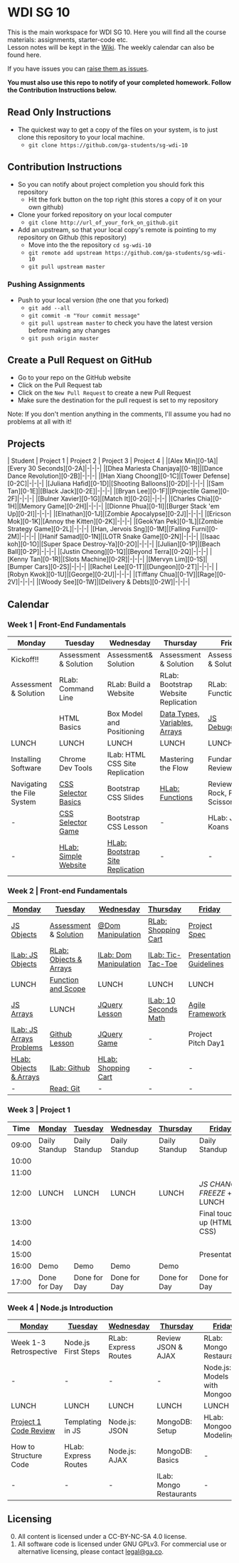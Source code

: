 
# WDI SG 10
This is the main workspace for WDI SG 10. Here you will find all the course materials: assignments, starter-code etc.   
Lesson notes will be kept in the
[Wiki](https://github.com/ga-students/sg-wdi-10/wiki).
The weekly calendar can also be found here.

If you have issues you can [raise them as
issues](https://github.com/ga-students/sg-wdi-10/issues).

__You must also use this repo to notify of your completed homework. Follow the Contribution Instructions below.__

## Read Only Instructions
- The quickest way to get a copy of the files on your system, is to just clone this repository to your local machine.
    + `git clone https://github.com/ga-students/sg-wdi-10`

## Contribution Instructions

- So you can notify about project completion you should fork this repository
    + Hit the fork button on the top right (this stores a copy of it on your own github)
- Clone your forked repository on your local computer
    + `git clone http://url_of_your_fork_on_github.git`
- Add an upstream, so that your local copy's remote is pointing to my repository on Github (this repository)
    + Move into the the repository `cd sg-wdi-10`
    + `git remote add upstream https://github.com/ga-students/sg-wdi-10`
    + `git pull upstream master`

### Pushing Assignments

- Push to your local version (the one that you forked)
    + `git add --all`
    + `git commit -m "Your commit message"`
    + `git pull upstream master` to check you have the latest version before making any changes
    + `git push origin master`

## Create a Pull Request on GitHub

- Go to your repo on the GitHub website
- Click on the Pull Request tab
- Click on the `New Pull Request` to create a new Pull Request
- Make sure the destination for the pull request is set to my repository

Note: If you don't mention anything in the comments, I'll assume you had no problems at all with it!

## Projects
| Student | Project 1 | Project 2 | Project 3 | Project 4 |
|[Alex Min][0-1A]|[Every 30 Seconds][0-2A]|-|-|-|
|[Dhea Mariesta Chanjaya][0-1B]|[Dance Dance Revolution][0-2B]|-|-|-|
|[Han Xiang Choong][0-1C]|[Tower Defense][0-2C]|-|-|-|
|[Juliana Hafid][0-1D]|[Shooting Balloons][0-2D]|-|-|-|
|[Sam Tan][0-1E]|[Black Jack][0-2E]|-|-|-|
|[Bryan Lee][0-1F]|[Projectile Game][0-2F]|-|-|-|
|[Bulner Xavier][0-1G]|[Match It][0-2G]|-|-|-|
|[Charles Chia][0-1H]|[Memory Game][0-2H]|-|-|-|
|[Dionne Phua][0-1I]|[Burger Stack 'em Up][0-2I]|-|-|-|
|[Elnathan][0-1J]|[Zombie Apocalypse][0-2J]|-|-|-|
|[Ericson Mok][0-1K]|[Annoy the Kitten][0-2K]|-|-|-|
|[GeokYan Pek][0-1L]|[Zombie Strategy Game][0-2L]|-|-|-|
|[Han, Jervois Sng][0-1M]|[Falling Furni][0-2M]|-|-|-|
|[Hanif Samad][0-1N]|[LOTR Snake Game][0-2N]|-|-|-|
|[Isaac koh][0-1O]|[Super Space Destroy-Ya][0-2O]|-|-|-|
|[Julian][0-1P]|[Beach Ball][0-2P]|-|-|-|
|[Justin Cheong][0-1Q]|[Beyond Terra][0-2Q]|-|-|-|
|[Kenny Tan][0-1R]|[Slots Machine][0-2R]|-|-|-|
|[Mervyn Lim][0-1S]|[Bumper Cars][0-2S]|-|-|-|
|[Rachel Lee][0-1T]|[Dungeon][0-2T]|-|-|-|
|[Robyn Kwok][0-1U]|[George][0-2U]|-|-|-|
|[Tiffany Chua][0-1V]|[Rage][0-2V]|-|-|-|
|[Woody See][0-1W]|[Delivery & Debts][0-2W]|-|-|-|

## Calendar

### __Week 1 | Front-End Fundamentals__
| Monday | Tuesday | Wednesday | Thursday | Friday |
|----------------------------|-----------------------|----------------------------------|-------------------------------------|--------------------------------|
| Kickoff!!                  | Assessment & Solution | Assessment& Solution             | Assessment & Solution               | Assessment & Solution          |
| Assessment & Solution      | RLab: Command Line    | RLab: Build a Website            | RLab: Bootstrap Website Replication | RLab: Functions                |
|                            | HTML Basics           | Box Model and Positioning        | [Data Types, Variables, Arrays](https://github.com/ga-students/lesson-js-data-types-variables-and-arrays)       | [JS Debugging](https://github.com/ga-students/lesson-js-debugging)                   |
| LUNCH                      | LUNCH                 | LUNCH                            | LUNCH                               | LUNCH                          |
| Installing Software        | Chrome Dev Tools      | ILab: HTML CSS Site Replication  | Mastering the Flow                  | Fundamentals Review            |
| Navigating the File System | [CSS Selector Basics](https://github.com/ga-students/lesson-css-selector-basic) | Bootstrap CSS Slides  | [HLab: Functions](https://github.com/ga-students/lab-js-functions) | Review - Rock, Paper, Scissors |
|- | [CSS Selector Game](http://flukeout.github.io/)| Bootstrap CSS Lesson | - | HLab: JS Koans |
|- | [HLab: Simple Website](https://github.com/ga-students/lab-simple-website) | [HLab: Bootstrap Site Replication](https://github.com/claussian/lab-bootstrap-site-replication) |- |- |

<a name="week2"></a>
### __Week 2 | Front-end Fundamentals__

| [Monday](#w2d1)                  | [Tuesday](#w2d2)                      | [Wednesday](#w2d3)             | [Thursday](#w2d4)             | [Friday](#w2d5)                 |
| -------------------------------- | ------------------------------------- | ------------------------------ | ----------------------------- | ------------------------------- |
| [JS Objects][2-1A]               | [Assessment][2-2A] & [Solution][2-2Z] | [@Dom Manipulation][2-3A]      | [RLab: Shopping Cart][2-3E]   | [Project Spec][2-5A]            |
| [ILab: JS Objects][2-1B]         | [RLab: Objects & Arrays][2-1E]        | [ILab: Dom Manipulation][2-3B] | [ILab: Tic-Tac-Toe][2-4A]     | [Presentation Guidelines][2-5B] |
| LUNCH                            | [Function and Scope][2-2B]            | LUNCH                          | LUNCH                         | LUNCH                           |
| [JS Arrays][2-1C]                | LUNCH                                 | [JQuery Lesson][2-3C]          | [ILab: 10 Seconds Math][2-4B] | [Agile Framework][2-5C]         |
| [ILab: JS Arrays Problems][2-1D] | [Github Lesson][2-2C]                 | [JQuery Game][2-3D]            | -                             | Project Pitch Day1              |
| [HLab: Objects & Arrays][2-1E]   | [ILab: Github][2-2D]                  | [HLab: Shopping Cart][2-3E]   | -                             | -                               |
| -                                | [Read: Git][2-2E]                     | -                              | -                             | -                               |

[2-1A]: 00-programming/js-objects-lesson                                      "JS Objects"
[2-1B]: https://github.com/wdi-hk-12/lab-js-problems-objects                  "ILab: JS Objects"
[2-1C]: 00-programming/js-arrays-lesson                                       "JS Arrays"
[2-1D]: https://github.com/wdi-hk-12/lab-js-problems-arrays                   "ILab: JS Arrays Problems"
[2-1E]: https://github.com/wdi-hk-12/lab-js-problems-objects-and-arrays       "HLab: Objects & Arrays"

[2-2A]: 14-assessments/w02d2.md                                               "Assessment"
[2-2Z]: 14-assessments/w02d2-solution.md                                      "Assessment Solution"
[2-2B]: 00-programming/js-functions-and-scope                                 "Function and Scope"
[2-2C]: 01-workflow/git-github-lesson                                         "Github Lesson"
[2-2D]: https://github.com/wdi-hk-12/lab-git-github                           "ILab: Github"
[2-2E]: https://git-scm.com/doc                                               "Read: Git"

[2-3A]: 02-front-end-intro/js-dom-manipulation-lesson                         "Dom Manipulation"
[2-3B]: https://github.com/wdi-hk-12/lab-js-dom-manipulation                  "ILab: Dom Manipulation"
[2-3C]: 02-front-end-intro/js-jquery-lesson                                   "JQuery Lesson"
[2-3D]: http://jqexercise.droppages.com/                                      "JQuery Game"
[2-3E]: https://github.com/wdi-hk-12/lab-shopping-cart                        "HLab: Shopping Cart"

[2-4A]: https://github.com/wdi-hk-12/lab-js-tic-tac-toe                       "ILab: Tic-Tac-Toe Lab"
[2-4B]: https://github.com/wdi-hk-12/lab-ten-seconds-math                     "ILab: 10 Seconds Math"

[2-5A]: projects/project-01.md                                                "Project Spec"
[2-5B]: projects/presentation_guideline.md                                    "Presentation Guidelines"
[2-5C]: 01-workflow/agile-user-stories-wireframes-lesson                      "Agile Framework"


<a name="week3"></a>
### Week 3 | Project 1

Time   | [Monday](#w3d1)                          | [Tuesday](#w3d2)                        | [Wednesday](#w3d3)                      | [Thursday](#w3d4)                       | [Friday](#w3d5)                         |
------ | ---------------------------------------- | --------------------------------------- | --------------------------------------- | --------------------------------------- | --------------------------------------- |
09:00  | Daily Standup             | Daily Standup                           | Daily Standup                           | Daily Standup                           | Daily Standup                           |
10:00  |                            |                                         |                                         |                                         |                                         |
11:00  |                            |                                         |                                         |                                         |                                         |
12:00  | LUNCH                                    | LUNCH                                   | LUNCH                                   | LUNCH                                   | *JS CHANGE FREEZE* + LUNCH              |
13:00  |                                |                                         |                                         |                                         | Final touch up (HTML & CSS)             |
14:00  |                                          |                                         |                                         |                                         |                                         |
15:00  |                                          |                                         |                                         |                                         | Presentation                            |
16:00  | Demo                                     | Demo                                    | Demo                                    | Demo                                      |                                  |
17:00  | Done for Day                             | Done for Day                            | Done for Day                            | Done for Day                            | Done for Day                            |


<a name="week4"></a>
### __Week 4 | Node.js Introduction__

| [Monday](#w4d1)                  | [Tuesday](#w4d2)                      | [Wednesday](#w4d3)             | [Thursday](#w4d4)             | [Friday](#w4d5)                 |
| -------------------------------- | ------------------------------------- | ------------------------------ | ----------------------------- | ------------------------------- |
| Week 1-3 Retrospective               | Node.js First Steps | RLab: Express Routes      | Review JSON & AJAX   | RLab: Mongo Restaurants            |
| -         | -      | - | -     | Node.js: Models with Mongoose |
| LUNCH                            | LUNCH            | LUNCH                          | LUNCH                         | LUNCH                           |
| [Project 1 Code Review][4-2A]                | Templating in JS                     | Node.js: JSON          | MongoDB: Setup | HLab: Mongoose Modeling        |
| How to Structure Code| HLab: Express Routes                 | Node.js: AJAX            | MongoDB: Basics                            | -            |
| -   | -            | -   | ILab: Mongo Restaurants     | -  |


[4-2A]: projects/project_1/project_1_code_review.md                   "Project 1 Code Review"


## Licensing
0. All content is licensed under a CC­-BY-­NC-­SA 4.0 license.    
0. All software code is licensed under GNU GPLv3. For commercial use or
alternative licensing, please contact legal@ga.co.
